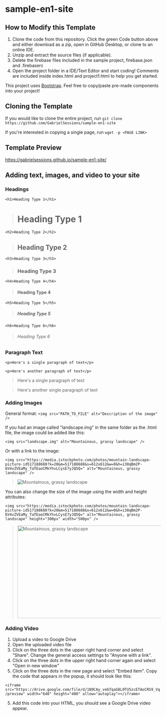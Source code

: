 # sample-en1-site
## How to Modify this Template
1. Clone the code from this repository. Click the green Code button above and either download as a zip, open in GitHub Desktop, or clone to an online IDE.
2. Unzip and extract the source files (if applicable).
3. Delete the firebase files included in the sample project, firebase.json and .firebaserc
4. Open the project folder in a IDE/Text Editor and start coding! Comments are included inside index.html and project1.html to help you get started.

This project uses [Bootstrap](https://getbootstrap.com/). Feel free to copy/paste pre-made components into your project!

## Cloning the Template
If you would like to clone the entire project, run `git clone https://github.com/GabrielSessions/sample-en1-site`

If you're interested in copying a single page, run `wget -p <PAGE LINK>`

## Template Preview
https://gabrielsessions.github.io/sample-en1-site/

## Adding text, images, and video to your site
### Headings
`<h1>Heading Type 1</h1>`
> # Heading Type 1

`<h2>Heading Type 2</h2>`
> ## Heading Type 2

`<h3>Heading Type 3</h3>`
> ### Heading Type 3

`<h4>Heading Type 4</h4>`
> #### Heading Type 4

`<h5>Heading Type 5</h5>`
> ##### Heading Type 5

`<h6>Heading Type 6</h6>`
> ###### Heading Type 6

### Paragraph Text
`<p>Here's a single paragraph of text</p>`

`<p>Here's another paragraph of text</p>`

> Here's a single paragraph of text

> Here's another single paragraph of text

### Adding Images
General format: `<img src="PATH_TO_FILE" alt="Description of the image" />`

If you had an image called "landscape.img" in the same folder as the .html file, the image could be added like this:

`<img src="landscape.img" alt="Mountainous, grassy landscape" />`

Or with a link to the image:

`<img src="https://media.istockphoto.com/photos/mountain-landscape-picture-id517188688?k=20&m=517188688&s=612x612&w=0&h=i38qBm2P-6V4vZVEaMy_TaTEaoCMkYhvLCysE7yJQ5Q=" alt="Mountainous, grassy landscape" />`

> <img src="https://media.istockphoto.com/photos/mountain-landscape-picture-id517188688?k=20&m=517188688&s=612x612&w=0&h=i38qBm2P-6V4vZVEaMy_TaTEaoCMkYhvLCysE7yJQ5Q=" alt="Mountainous, grassy landscape" />

You can also change the size of the image using the width and height attributes:

`<img src="https://media.istockphoto.com/photos/mountain-landscape-picture-id517188688?k=20&m=517188688&s=612x612&w=0&h=i38qBm2P-6V4vZVEaMy_TaTEaoCMkYhvLCysE7yJQ5Q=" alt="Mountainous, grassy landscape" height="300px" width="500px" />`

> <img src="https://media.istockphoto.com/photos/mountain-landscape-picture-id517188688?k=20&m=517188688&s=612x612&w=0&h=i38qBm2P-6V4vZVEaMy_TaTEaoCMkYhvLCysE7yJQ5Q=" alt="Mountainous, grassy landscape" height="300px" width="500px" />

### Adding Video
1. Upload a video to Google Drive
2. Open the uploaded video file
3. Click on the three dots in the upper right hand corner and select "Share". Change the general access settings to "Anyone with a link".
3. Click on the three dots in the upper right hand corner again and select "Open in new window"
4. Click on the three dots in the new page and select "Embed item". Copy the code that appears in the popup, it should look like this:

`<iframe src="https://drive.google.com/file/d/1N9CAy_vebTqaG8L0TU5zcETAoCRS9_Vq/preview" width="640" height="480" allow="autoplay"></iframe>`

5. Add this code into your HTML, you should see a Google Drive video appear.

